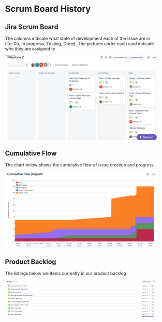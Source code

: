 # Scrum Board History

## Jira Scrum Board
The columns indicate what state of development each of the issue are in (To-Do, In progress, Testing, Done). The pictures under each card indicate who they are assigned to. 

![Jira Board](images/Jira.png)


## Cumulative Flow
The chart below shows the cumulative flow of issue creation and progress

![Flow Chart](images/Flow.png)


## Product Backlog
The listings below are items currently in our product backlog

![Product Backlog](images/backlog.png)
